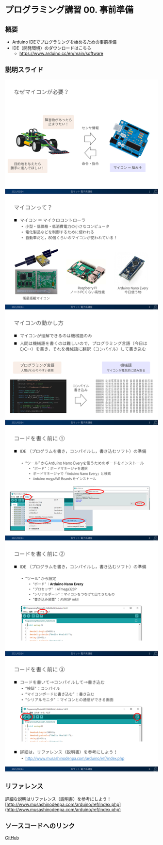 # プログラミング講習 00. 事前準備
## 概要
+ Arduino IDEでプログラミングを始めるための事前準備
+ IDE（開発環境）のダウンロードはこちら
	- https://www.arduino.cc/en/main/software


## 説明スライド
![](./img/slide_1.png)
![](./img/slide_2.png)
![](./img/slide_3.png)
![](./img/slide_4.png)
![](./img/slide_5.png)
![](./img/slide_6.png)


## リファレンス
詳細な説明はリファレンス（説明書）を参考にしよう！  
[http://www.musashinodenpa.com/arduino/ref/index.php](http://www.musashinodenpa.com/arduino/ref/index.php)


## ソースコードへのリンク
[GitHub](https://github.com/meltingrabbit/CanSatForHighSchoolStudents/tree/master/Arduino/ProgrammingTutorial00_Preparation)
